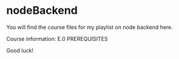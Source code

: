 # nodeBackend

You will find the course files for my playlist on node backend here. 

Course information:
E.0 PREREQUISITES

Good luck!
